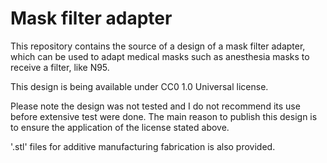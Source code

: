 # Mask filter adapter
This repository contains the source of a design of a mask filter adapter, which can be used to adapt medical masks such as anesthesia masks to receive a filter, like N95.

This design is being available under CC0 1.0 Universal license.

Please note the design was not tested and I do not recommend its use before extensive test were done. The main reason to publish this design is to ensure the application of the license stated above.

'.stl' files for additive manufacturing fabrication is also provided.
